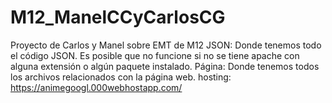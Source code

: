 # M12_ManelCCyCarlosCG
Proyecto de Carlos y Manel sobre EMT de M12
JSON: Donde tenemos todo el código JSON. Es posible que no funcione si no se tiene apache con alguna extensión o algún paquete instalado.
Página: Donde tenemos todos los archivos relacionados con la página web.
hosting: https://animegoogl.000webhostapp.com/
